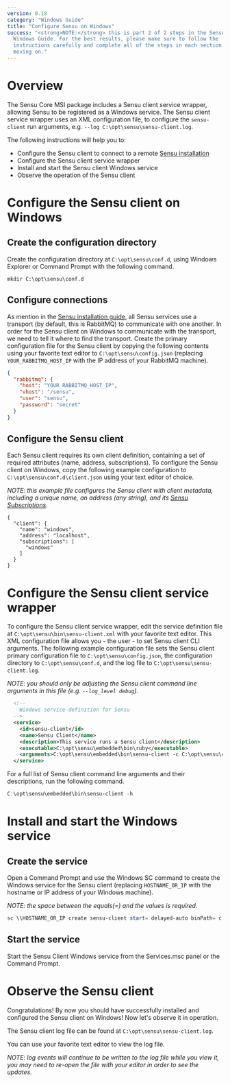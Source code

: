 ```yaml
---
version: 0.18
category: "Windows Guide"
title: "Configure Sensu on Windows"
success: "<strong>NOTE:</strong> this is part 2 of 2 steps in the Sensu
  Windows Guide. For the best results, please make sure to follow the
  instructions carefully and complete all of the steps in each section before
  moving on."
---
```


# Overview

The Sensu Core MSI package includes a Sensu client service wrapper, allowing Sensu to be registered as a Windows service. The Sensu client service wrapper uses an XML configuration file, to configure the `sensu-client` run arguments, e.g. `--log C:\opt\sensu\sensu-client.log`.

The following instructions will help you to:

- Configure the Sensu client to connect to a remote [Sensu installation](installation-overview)
- Configure the Sensu client service wrapper
- Install and start the Sensu client Windows service
- Observe the operation of the Sensu client

# Configure the Sensu client on Windows

## Create the configuration directory

Create the configuration directory at `C:\opt\sensu\conf.d`, using Windows Explorer or Command Prompt with the following command.

~~~ plain
mkdir C:\opt\sensu\conf.d
~~~

## Configure connections

As mention in the [Sensu installation guide](installation-overview), all Sensu services use a transport (by default, this is RabbitMQ) to communicate with one another. In order for the Sensu client on Windows to communicate with the transport, we need to tell it where to find the transport. Create the primary configuration file for the Sensu client by copying the following contents using your favorite text editor to `C:\opt\sensu\config.json` (replacing `YOUR_RABBITMQ_HOST_IP` with the IP address of your RabbitMQ machine).

~~~ json
{
  "rabbitmq": {
    "host": "YOUR_RABBITMQ_HOST_IP",
    "vhost": "/sensu",
    "user": "sensu",
    "password": "secret"
  }
}
~~~

## Configure the Sensu client

Each Sensu client requires its own client definition, containing a set of required attributes (name, address, subscriptions). To configure the Sensu client on Windows, copy the following example configuration to `C:\opt\sensu\conf.d\client.json` using your text editor of choice.

_NOTE: this example file configures the Sensu client with client metadata, including a unique name, an address (any string), and its [Sensu Subscriptions](clients#what-are-sensu-clients)._

~~~ shell
{
  "client": {
    "name": "windows",
    "address": "localhost",
    "subscriptions": [
      "windows"
    ]
  }
}
~~~

# Configure the Sensu client service wrapper

To configure the Sensu client service wrapper, edit the service definition file at `C:\opt\sensu\bin\sensu-client.xml` with your favorite text editor. This XML configuration file allows you - the user - to set Sensu client CLI arguments. The following example configuration file sets the Sensu client primary configuration file to `C:\opt\sensu\config.json`, the configuration directory to `C:\opt\sensu\conf.d`, and the log file to `C:\opt\sensu\sensu-client.log`.

_NOTE: you should only be adjusting the Sensu client command line arguments in this file (e.g. `--log_level debug`)._

~~~ xml
  <!--
    Windows service definition for Sensu
  -->
  <service>
    <id>sensu-client</id>
    <name>Sensu Client</name>
    <description>This service runs a Sensu client</description>
    <executable>C:\opt\sensu\embedded\bin\ruby</executable>
    <arguments>C:\opt\sensu\embedded\bin\sensu-client -c C:\opt\sensu\config.json -d C:\opt\sensu\conf.d -l C:\opt\sensu\sensu-client.log</arguments>
  </service>
~~~

For a full list of Sensu client command line arguments and their descriptions, run the following command.

~~~ powershell
C:\opt\sensu\embedded\bin\sensu-client -h
~~~

# Install and start the Windows service

## Create the service

Open a Command Prompt and use the Windows SC command to create the Windows service for the Sensu client (replacing `HOSTNAME_OR_IP` with the hostname or IP address of your Windows machine).

_NOTE: the space between the equals(=) and the values is required._

~~~ powershell
sc \\HOSTNAME_OR_IP create sensu-client start= delayed-auto binPath= c:\opt\sensu\bin\sensu-client.exe DisplayName= "Sensu Client"
~~~

## Start the service

Start the Sensu Client Windows service from the Services.msc panel or the Command Prompt.

# Observe the Sensu client

Congratulations! By now you should have successfully installed and configured the Sensu client on Windows! Now let's observe it in operation.

The Sensu client log file can be found at `C:\opt\sensu\sensu-client.log`.

You can use your favorite text editor to view the log file.

_NOTE: log events will continue to be written to the log file while you view it, you may need to re-open the file with your editor in order to see the updates._
